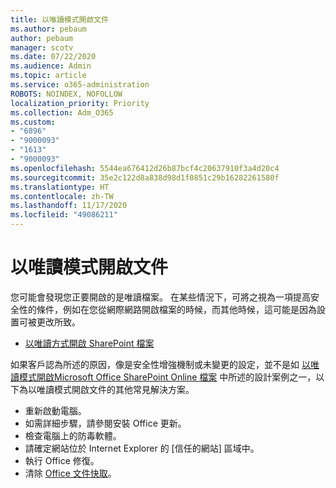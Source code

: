 ```yaml
---
title: 以唯讀模式開啟文件
ms.author: pebaum
author: pebaum
manager: scotv
ms.date: 07/22/2020
ms.audience: Admin
ms.topic: article
ms.service: o365-administration
ROBOTS: NOINDEX, NOFOLLOW
localization_priority: Priority
ms.collection: Adm_O365
ms.custom:
- "6896"
- "9000093"
- "1613"
- "9000093"
ms.openlocfilehash: 5544ea676412d26b87bcf4c20637910f3a4d20c4
ms.sourcegitcommit: 35e2c122d8a838d98d1f0851c29b16282261580f
ms.translationtype: HT
ms.contentlocale: zh-TW
ms.lasthandoff: 11/17/2020
ms.locfileid: "49086211"
---
```

# <a name="documents-opening-in-read-only"></a>以唯讀模式開啟文件

您可能會發現您正要開啟的是唯讀檔案。 在某些情況下，可將之視為一項提高安全性的條件，例如在您從網際網路開啟檔案的時候，而其他時候，這可能是因為設置可被更改所致。

- [以唯讀方式開啟 SharePoint 檔案](https://docs.microsoft.com/sharepoint/troubleshoot/lists-and-libraries/files-open-as-read-only-and-cannot-check-in-or-out)

如果客戶認為所述的原因，像是安全性增強機制或未變更的設定，並不是如 [以唯讀模式開啟Microsoft Office SharePoint Online 檔案](https://docs.microsoft.com/sharepoint/troubleshoot/lists-and-libraries/files-open-as-read-only-and-cannot-check-in-or-out) 中所述的設計案例之一，以下為以唯讀模式開啟文件的其他常見解決方案。

- 重新啟動電腦。
- 如需詳細步驟，請參閱安裝 Office 更新。
- 檢查電腦上的防毒軟體。
- 請確定網站位於 Internet Explorer 的 [信任的網站] 區域中。
- 執行 Office 修復。
- 清除 [Office 文件快取](https://support.microsoft.com/office/delete-your-office-document-cache-b1d3765e-d71b-4bb8-99ca-acd22c42995d?ui=en-us&rs=en-us&ad=us)。

